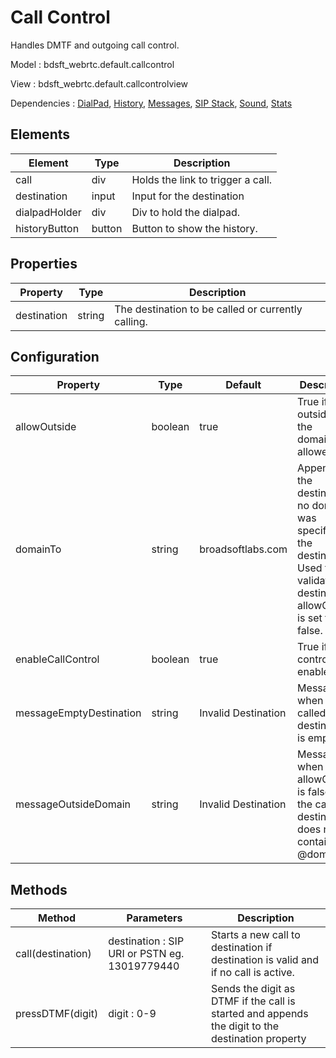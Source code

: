 # Call Control

Handles DMTF and outgoing call control.

Model : bdsft_webrtc.default.callcontrol

View : bdsft_webrtc.default.callcontrolview

Dependencies : [DialPad](https://github.com/BroadSoft-Xtended/Library-WebRTC-DialPad), [History](https://github.com/BroadSoft-Xtended/Library-WebRTC-History), [Messages](https://github.com/BroadSoft-Xtended/Library-WebRTC-Messages), [SIP Stack](https://github.com/BroadSoft-Xtended/Library-WebRTC-SIPStack), [Sound](https://github.com/BroadSoft-Xtended/Library-WebRTC-Sound), [Stats](https://github.com/BroadSoft-Xtended/Library-WebRTC-Stats)

## Elements
<a name="elements"></a>

Element        |Type    |Description
---------------|--------|-----------------------------------
call           |div     |Holds the link to trigger a call.
destination    |input   |Input for the destination
dialpadHolder  |div     |Div to hold the dialpad.
historyButton  |button  |Button to show the history.

## Properties
<a name="properties"></a>

Property     |Type    |Description
-------------|--------|----------------------------------------------------
destination  |string  |The destination to be called or currently calling.

## Configuration
<a name="configuration"></a>

Property                 |Type     |Default              |Description
-------------------------|---------|---------------------|-----------------------------------------------------------------------------------
allowOutside             |boolean  |true                 |True if calls outside of the domainTo is allowed.
domainTo                 |string   |broadsoftlabs.com    |Appends to the destination if no domain was specified on the destination. Used to validate the destination if allowOutside is set to false.
enableCallControl        |boolean  |true                 |True if call control is enabled.
messageEmptyDestination  |string   |Invalid Destination  |Message when the called destination is empty.
messageOutsideDomain     |string   |Invalid Destination  |Message when allowOutside is false and the called destination does not contain @domainTo.

## Methods
<a name="methods"></a>

Method             |Parameters                     |Description
-------------------|-------------------------------|--------------------------------------------------------------------------------------------------
call(destination)  |destination : SIP URI or PSTN eg. 13019779440 |Starts a new call to destination if destination is valid and if no call is active.
pressDTMF(digit)   |digit : 0-9                    |Sends the digit as DTMF if the call is started and appends the digit to the destination property
